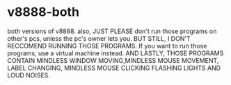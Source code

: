 # v8888-both
both versions of v8888.
also, JUST PLEASE don't run those programs on other's pcs, unless the pc's owner lets you. BUT STILL, I DON'T RECCOMEND RUNNING THOSE PROGRAMS. If you want to run those programs, use a virtual machine instead. AND LASTLY, THOSE PROGRAMS CONTAIN MINDLESS WINDOW MOVING,MINDLESS MOUSE MOVEMENT, LABEL CHANGING, MINDLESS MOUSE CLICKING FLASHING LIGHTS AND LOUD NOISES.
